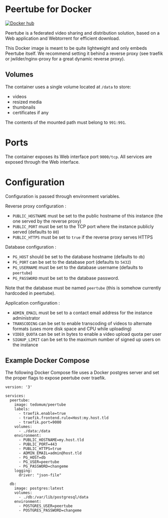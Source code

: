 # Peertube for Docker

[![Docker hub](https://img.shields.io/docker/automated/tedomum/peertube.svg?maxAge=2592000)](https://hub.docker.com/r/tedomum/peertube/)

Peertube is a federated video sharing and distribution solution, based on a
Web application and Webtorrent for efficient download.

This Docker image is meant to be quite lightweight and only embeds Peertube
itself. We recommend setting it behind a reverse proxy (see traefik or
jwilder/nginx-proxy for a great dynamic reverse proxy).

## Volumes

The container uses a single volume located at ``/data`` to store:

 - videos
 - resized media
 - thumbnails
 - certificates if any

The contents of the mounted path must belong to ``991:991``.

# Ports

The container exposes its Web interface port ``9000/tcp``. All services are
exposed through the Web interface.

# Configuration

Configuration is passed through environment variables.

Reverse proxy configuration :

 - ``PUBLIC_HOSTNAME`` must be set to the public hostname of this instance
   (the one served by the reverse proxy)
 - ``PUBLIC_PORT`` must be set to the TCP port where the instance publicly
   served (defaults to ``80``)
 - ``PUBLIC_HTTPS`` must be set to ``true`` if the reverse proxy serves HTTPS

Database configuration :

  - ``PG_HOST`` should be set to the database hostname (defaults to ``db``)
  - ``PG_PORT`` can be set to the database port (defaults to ``5432``)
  - ``PG_USERNAME`` must be set to the database username (defaults to ``peertube``)
  - ``PG_PASSWORD`` must be set to the database password.

Note that the database must be named ``peertube`` (this is somehow currently
hardcoded in peertube).

Application configuration :

  - ``ADMIN_EMAIL`` must be set to a contact email address for the instance
    administrator
  - ``TRANSCODING`` can be set to enable transcoding of videos to alternate
    formats (uses more disk space and CPU while uploading)
  - ``VIDEO_QUOTA`` can be set in bytes to enable a video upload quota per
    user
  - ``SIGNUP_LIMIT`` can be set to the maximum number of signed up users on
    the instance

## Example Docker Compose

The following Docker Compose file uses a Docker postgres server and set the
proper flags to expose peertube over traefik.

```
version: '3'

services:
  peertube:
    image: tedomum/peertube
    labels:
      - traefik.enable=true
      - traefik.frontend.rule=Host:my.host.tld
      - traefik.port=9000
    volumes:
      - ./data:/data
    environment:
      - PUBLIC_HOSTNAME=my.host.tld
      - PUBLIC_PORT=443
      - PUBLIC_HTTPS=true
      - ADMIN_EMAIL=admin@host.tld
      - PG_HOST=db
      - PG_USER=peertube
      - PG_PASSWORD=changeme
    logging:
      driver: "json-file"

  db:
    image: postgres:latest
    volumes:
      - ./db:/var/lib/postgresql/data
    environment:
      - POSTGRES_USER=peertube
      - POSTGRES_PASSWORD=changeme

```
